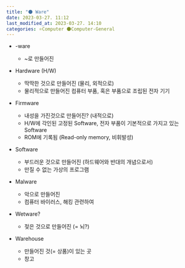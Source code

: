 ```yaml
---
title: "🌑 Ware"
date: 2023-03-27. 11:12
last_modified_at: 2023-03-27. 14:10
categories: ⭐Computer 🌑Computer-General
---
```


- -ware
  - ~로 만들어진

- Hardware (H/W)
  - 딱딱한 것으로 만들어진 (물리, 외적으로)
  - 물리적으로 만들어진 컴퓨터 부품, 혹은 부품으로 조립된 전자 기기

- Firmware
  - 내성을 가진것으로 만들어진? (내적으로)
  - H/W에 각인된 고정된 Software, 전자 부품이 기본적으로 가지고 있는 Software
  - ROM에 기록됨 (Read-only memory, 비휘발성)  

- Software
  - 부드러운 것으로 만들어진 (하드웨어와 반대의 개념으로서)
  - 만질 수 없는 가상의 프로그램

- Malware
  - 악으로 만들어진
  - 컴퓨터 바이러스, 해킹 관련하여

- Wetware?
  - 젖은 것으로 만들어진 (= 뇌?)  

- Warehouse
  - 만들어진 것(= 상품)이 있는 곳  
  - 창고  
